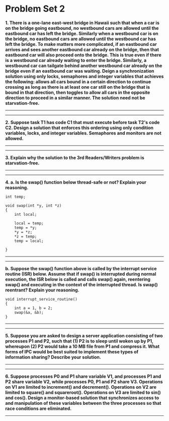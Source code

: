Problem Set 2
=============
**1. There is a one-lane east-west bridge in Hawaii such that when a car is on the bridge going eastbound, no westbound cars are allowed until the eastbound car has left the bridge.  Similarly when a westbound car is on the bridge, no eastbound cars are allowed until the westbound car has left the bridge.  To make matters more complicated, if an eastbound car arrives and sees another eastbound car already on the bridge, then that eastbound car will also proceed onto the bridge.  This is true even if there is a westbound car already waiting to enter the bridge.  Similarly, a westbound car can tailgate behind another westbound car already on the bridge even if an eastbound car was waiting.   Deign a synchronization solution using only locks, semaphores and integer variables that achieves the following: allows all cars bound in a certain direction to continue crossing as long as there is at least one car still on the bridge that is bound in that direction, then toggles to allow all cars in the opposite direction to proceed in a similar manner.  The solution need not be starvation-free.**

---

---
**2. Suppose task T1 has code C1 that must execute before task T2's code C2.  Design a solution that enforces this ordering using only condition variables, locks, and integer variables.  Semaphores and monitors are not allowed.**

---

---
**3. Explain why the solution to the 3rd Readers/Writers problem is starvation-free.**

---

---
**4. a. Is the swap() function below thread-safe or not?  Explain your reasoning.**

```
int temp;
 
void swap(int *y, int *z)
{
    int local;
 
    local = temp;
    temp = *y;
    *y = *z;
    *z = temp;
    temp = local;

}
```

---

---
**b. Suppose the swap() function above is called by the interrupt service routine (ISR) below.  Assume that if swap() is interrupted during normal execution, the ISR below is called and calls swap() again, reentering swap() and executing in the context of the interrupted thread.  Is swap() reentrant?  Explain your reasoning.**

```
void interrupt_service_routine()
{
    int a = 1, b = 2;
    swap(&a, &b);
}
```

---

---
**5. Suppose you are asked to design a server application consisting of two processes P1 and P2, such that (1) P2 is to sleep until woken up by P1, whereupon (2) P2 would take a 10 MB file from P1 and compress it. What forms of IPC would be best suited to implement these types of information sharing? Describe your solution.**

---

---
**6. Suppose processes P0 and P1 share variable V1, and processes P1 and P2 share variable V2, while processes P0, P1 and P2 share V3.  Operations on V1 are limited to increment() and decrement().  Operations on V2 are limited to square() and squareroot().  Operations on V3 are limited to sin() and cos().  Design a monitor-based solution that synchronizes access to and manipulation of these variables between the three processes so that race conditions are eliminated.**

---